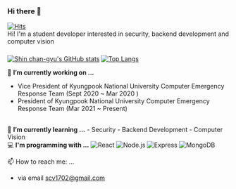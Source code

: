 ### Hi there 👋
[![Hits](https://hits.seeyoufarm.com/api/count/incr/badge.svg?url=https%3A%2F%2Fgithub.com%2Fscv1702%2Fhit-counter&count_bg=%2379C83D&title_bg=%23555555&icon=&icon_color=%23E7E7E7&title=hits&edge_flat=false)](https://hits.seeyoufarm.com)<br>
Hi! I'm a student developer interested in security, backend development and computer vision

### 
[![Shin chan-gyu's GitHub stats](https://github-readme-stats.vercel.app/api?username=scv1702)](https://github.com/anuraghazra/github-readme-stats) [![Top Langs](https://github-readme-stats.vercel.app/api/top-langs/?username=scv1702&layout=compact)](https://github.com/anuraghazra/github-readme-stats)

🔭 <b>I’m currently working on ...</b>
- Vice President of Kyungpook National University Computer Emergency Response Team (Sept 2020 ~ Mar 2020 )
- President of Kyungpook National University Computer Emergency Response Team (Mar 2021 ~ Present)
<br>
🌱 <b>I’m currently learning ...</b>
- Security
- Backend Development
- Computer Vision
<br>
💻 <b>I'm programming with ...</b>
<img alt="React" src="https://img.shields.io/badge/React-61DAF8?&style=flat&logo=React&logoColor=white"/> <img alt="Node.js" src ="https://img.shields.io/badge/Node.js-339933.svg?&style=flat&logo=Node.js&logoColor=white"/> <img alt="Express" src="https://img.shields.io/badge/Express-000000.svg?&style=flat&logo=Express&logoColor=white"/> <img alt="MongoDB" src="https://img.shields.io/badge/MongoDB-47A248.svg?&style=flat&logo=MongoDB&logoColor=white"/>

📫 How to reach me: ...
- via email scv1702@gmail.com

